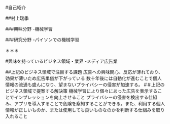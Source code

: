 #自己紹介

##村上瑞季

###興味分野
-機械学習

###研究分野
-パイソンでの機械学習

＊＊＊

#興味を持っているビジネス領域・業界
-メディア広告業

##上記のビジネス領域で注目する課題
 広告への興味関心、反応が薄れており、効果が薄いため広告単価が下がっている
数十年後には自動化が進むことで個人情報の流通も盛んになり、望まないプライバシーの侵害が加速する。
#＃上記のビジネス領域で提案する解決策
機械学習により個々にあった広告を表示することでインプレッションを向上させること
プライバシーの侵害を検出する仕組み、アプリを導入することで危険を察知することができる。また、利用する個人情報が正しいものか、または使用しても良いものなのかを判断する仕組みを取り入れること






